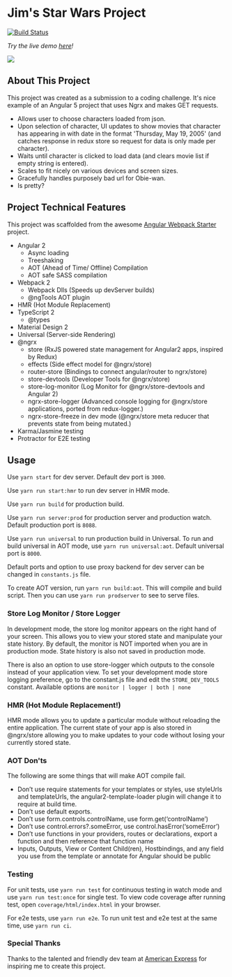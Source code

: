 # Jim's Star Wars Project

[![Build Status](https://travis-ci.org/JimTheMan/Jims-Angular-Star-Wars-Project.svg?branch=master)](https://travis-ci.org/JimTheMan/Jims-Angular-Star-Wars-Project)

_Try the live demo [here](https://jimtheman.github.io/Jims-Angular-Star-Wars-Project/)!_

<img src="./jims-star-wars-demo.gif"/>

## About This Project

This project was created as a submission to a coding challenge. It's nice example of an Angular 5 project that uses Ngrx and makes GET requests. 

- Allows user to choose characters loaded from json.
- Upon selection of character, UI updates to show movies that character has appearing in with date in the format 'Thursday, May 19, 2005' (and catches response in redux store so request for data is only made per character).
- Waits until character is clicked to load data (and clears movie list if empty string is entered).
- Scales to fit nicely on various devices and screen sizes.
- Gracefully handles purposely bad url for Obie-wan.
- Is pretty?


## Project Technical Features

This project was scaffolded from the awesome [Angular Webpack Starter](https://github.com/qdouble/angular-webpack-starter) project.

* Angular 2
  * Async loading
  * Treeshaking
  * AOT (Ahead of Time/ Offline) Compilation
  * AOT safe SASS compilation
* Webpack 2
  * Webpack Dlls (Speeds up devServer builds)
  * @ngTools AOT plugin
* HMR (Hot Module Replacement)
* TypeScript 2
  * @types
* Material Design 2
* Universal (Server-side Rendering)
* @ngrx
  * store (RxJS powered state management for Angular2 apps, inspired by Redux)
  * effects (Side effect model for @ngrx/store)
  * router-store (Bindings to connect angular/router to ngrx/store)
  * store-devtools (Developer Tools for @ngrx/store)
  * store-log-monitor (Log Monitor for @ngrx/store-devtools and Angular 2)
  * ngrx-store-logger (Advanced console logging for @ngrx/store applications, ported from redux-logger.)
  * ngrx-store-freeze in dev mode (@ngrx/store meta reducer that prevents state from being mutated.)
* Karma/Jasmine testing
* Protractor for E2E testing

## Usage

Use `yarn start` for dev server. Default dev port is `3000`.

Use `yarn run start:hmr` to run dev server in HMR mode.

Use `yarn run build` for production build.

Use `yarn run server:prod` for production server and production watch. Default production port is `8088`.

Use `yarn run universal` to run production build in Universal. To run and build universal in AOT mode, use
`yarn run universal:aot`. Default universal port is `8000`.

Default ports and option to use proxy backend for dev server can be changed in `constants.js` file.

To create AOT version, run `yarn run build:aot`. This will compile and build script.
Then you can use `yarn run prodserver` to see to serve files.

### Store Log Monitor / Store Logger

In development mode, the store log monitor appears on the right hand of your screen. This allows
you to view your stored state and manipulate your state history. By default, the monitor is NOT imported
when you are in production mode. State history is also not saved in production mode.

There is also an option to use store-logger which outputs to the console instead of your application view.
To set your development mode store logging preference, go to the constant.js file and edit the `STORE_DEV_TOOLS` constant.
Available options are `monitor | logger | both | none`

### HMR (Hot Module Replacement!)

HMR mode allows you to update a particular module without reloading the entire application.
The current state of your app is also stored in @ngrx/store allowing you to make updates to your
code without losing your currently stored state.

### AOT  Don'ts

The following are some things that will make AOT compile fail.

- Don’t use require statements for your templates or styles, use styleUrls and templateUrls, the angular2-template-loader plugin will change it to require at build time.
- Don’t use default exports.
- Don’t use form.controls.controlName, use form.get(‘controlName’)
- Don’t use control.errors?.someError, use control.hasError(‘someError’)
- Don’t use functions in your providers, routes or declarations, export a function and then reference that function name
- Inputs, Outputs, View or Content Child(ren), Hostbindings, and any field you use from the template or annotate for Angular should be public

### Testing

For unit tests, use `yarn run test` for continuous testing in watch mode and use
`yarn run test:once` for single test. To view code coverage after running test, open `coverage/html/index.html` in your browser.

For e2e tests, use `yarn run e2e`. To run unit test and e2e test at the same time, use `yarn run ci`.

### Special Thanks

Thanks to the talented and friendly dev team at [American Express](https://jobs.americanexpress.com/tech) for inspiring me to create this project.
